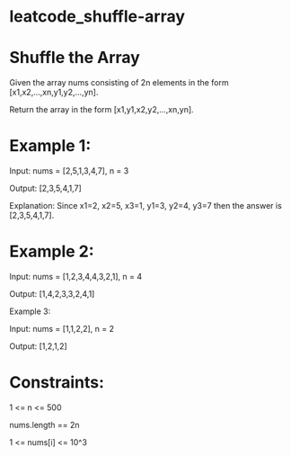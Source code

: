 # leatcode_shuffle-array


# Shuffle the Array





Given the array nums consisting of 2n elements in the form [x1,x2,...,xn,y1,y2,...,yn].



Return the array in the form [x1,y1,x2,y2,...,xn,yn].

 

# Example 1:

Input: nums = [2,5,1,3,4,7], n = 3



Output: [2,3,5,4,1,7] 



Explanation: Since x1=2, x2=5, x3=1, y1=3, y2=4, y3=7 then the answer is [2,3,5,4,1,7].




# Example 2:



Input: nums = [1,2,3,4,4,3,2,1], n = 4



Output: [1,4,2,3,3,2,4,1]



Example 3:




Input: nums = [1,1,2,2], n = 2



Output: [1,2,1,2]
 

# Constraints:



1 <= n <= 500


nums.length == 2n



1 <= nums[i] <= 10^3
